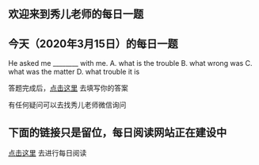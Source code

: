 ## 欢迎来到秀儿老师的每日一题
## 今天（2020年3月15日）的每日一题

He asked me ________ with me.
A. what is the trouble B. what wrong was
C. what was the matter D. what trouble it is

答题完成后，[点击这里](https://wj.qq.com/s2/5665392/1523) 去填写你的答案

有任何疑问可以去找秀儿老师微信询问

## 下面的链接只是留位，每日阅读网站正在建设中

[点击这里](https://dfub.xdf.cn) 去进行每日阅读
